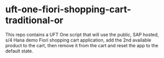 # uft-one-fiori-shopping-cart-traditional-or
This repo contains a UFT One script that will use the public, SAP hosted, s/4 Hana demo Fiori shopping cart application, add the 2nd available product to the cart, then remove it from the cart and reset the app to the default state.
